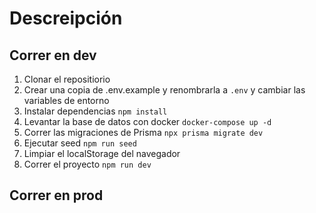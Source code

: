 # Descreipción

## Correr en dev

1. Clonar el repositiorio
2. Crear una copia de .env.example y renombrarla a ````.env```` y cambiar las variables de entorno
3. Instalar dependencias ```npm install```
4. Levantar la base de datos con docker ```docker-compose up -d```
5. Correr las migraciones de Prisma ```npx prisma migrate dev```
6. Ejecutar seed ```npm run seed```
7. Limpiar el localStorage del navegador
8. Correr el proyecto ```npm run dev```


## Correr en prod
